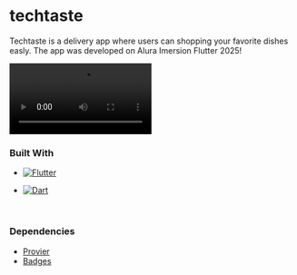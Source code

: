 # techtaste

Techtaste is a delivery app where users can shopping your favorite dishes easly. The app was developed on Alura Imersion Flutter 2025! 

<video controls width="250">
  <source src="/assets/records/record.mp4" type="video/mp4" />
</video>

### Built With

- [![Flutter][Flutter]][Flutter-url]

- [![Dart][Dart]][Dart-url]

<br />

### Dependencies

- [Provier][provider-url]
- [Badges][badges-url]

<br />

<!-- MARKDOWN LINKS & IMAGES -->

[Flutter]: https://img.shields.io/badge/Flutter-%2302569B.svg?style=for-the-badge&logo=Flutter&logoColor=white
[Flutter-url]: https://flutter.dev/
[Dart]: https://img.shields.io/badge/dart-%230175C2.svg?style=for-the-badge&logo=dart&logoColor=white
[Dart-url]: https://dart.dev/
[provider-url]: https://pub.dev/packages/provider
[badges-url]: https://pub.dev/packages/badges
